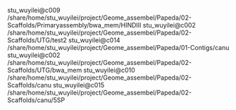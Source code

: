 stu_wuyilei@c009	/share/home/stu_wuyilei/project/Geome_assembel/Papeda/02-Scaffolds/Primaryassembly/bwa_mem/HINDIII
stu_wuyilei@c002	/share/home/stu_wuyilei/project/Geome_assembel/Papeda/02-Scaffolds/UTG/test2
stu_wuyilei@c014	/share/home/stu_wuyilei/project/Geome_assembel/Papeda/01-Contigs/canu
stu_wuyilei@c002	/share/home/stu_wuyilei/project/Geome_assembel/Papeda/02-Scaffolds/UTG/bwa_mem
stu_wuyilei@c010	/share/home/stu_wuyilei/project/Geome_assembel/Papeda/02-Scaffolds/canu
stu_wuyilei@c015 	/share/home/stu_wuyilei/project/Geome_assembel/Papeda/02-Scaffolds/canu/5SP
